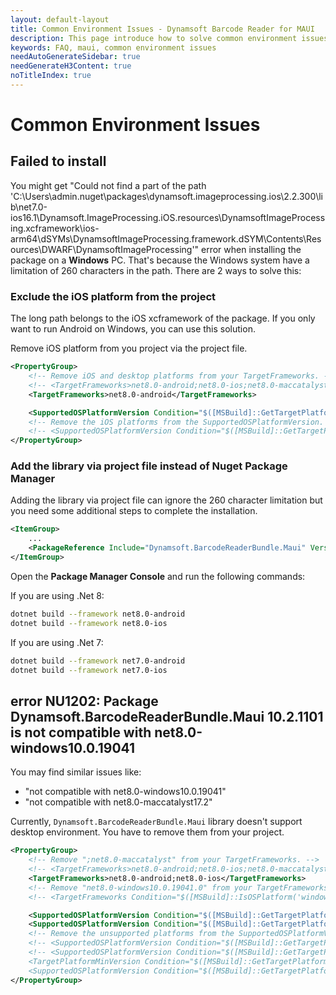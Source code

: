 ```yaml
---
layout: default-layout
title: Common Environment Issues - Dynamsoft Barcode Reader for MAUI
description: This page introduce how to solve common environment issues when using Dynamsoft Barcode Reader MAUI SDK.
keywords: FAQ, maui, common environment issues
needAutoGenerateSidebar: true
needGenerateH3Content: true
noTitleIndex: true
---
```


# Common Environment Issues

## Failed to install

You might get "Could not find a part of the path 'C:\Users\admin\.nuget\packages\dynamsoft.imageprocessing.ios\2.2.300\lib\net7.0-ios16.1\Dynamsoft.ImageProcessing.iOS.resources\DynamsoftImageProcessing.xcframework\ios-arm64\dSYMs\DynamsoftImageProcessing.framework.dSYM\Contents\Resources\DWARF\DynamsoftImageProcessing'" error when installing the package on a **Windows** PC. That's because the Windows system have a limitation of 260 characters in the path. There are 2 ways to solve this:

### Exclude the iOS platform from the project

The long path belongs to the iOS xcframework of the package. If you only want to run Android on Windows, you can use this solution.

Remove iOS platform from you project via the project file.

```xml
<PropertyGroup>
    <!-- Remove iOS and desktop platforms from your TargetFrameworks. -->
    <!-- <TargetFrameworks>net8.0-android;net8.0-ios;net8.0-maccatalyst</TargetFrameworks> -->
    <TargetFrameworks>net8.0-android</TargetFrameworks>

    <SupportedOSPlatformVersion Condition="$([MSBuild]::GetTargetPlatformIdentifier('$(TargetFramework)')) == 'android'">21.0</SupportedOSPlatformVersion>
    <!-- Remove the iOS platforms from the SupportedOSPlatformVersion. -->
    <!-- <SupportedOSPlatformVersion Condition="$([MSBuild]::GetTargetPlatformIdentifier('$(TargetFramework)')) == 'ios'">11.0</SupportedOSPlatformVersion> -->
</PropertyGroup>
```

### Add the library via project file instead of **Nuget Package Manager**

Adding the library via project file can ignore the 260 character limitation but you need some additional steps to complete the installation.

```xml
<ItemGroup>
    ...
    <PackageReference Include="Dynamsoft.BarcodeReaderBundle.Maui" Version="10.2.1101" />
</ItemGroup>
```

Open the **Package Manager Console** and run the following commands:

If you are using .Net 8:

```bash
dotnet build --framework net8.0-android
dotnet build --framework net8.0-ios
```

If you are using .Net 7:

```bash
dotnet build --framework net7.0-android
dotnet build --framework net7.0-ios
```

## error NU1202: Package Dynamsoft.BarcodeReaderBundle.Maui 10.2.1101 is not compatible with net8.0-windows10.0.19041

You may find similar issues like:

- "not compatible with net8.0-windows10.0.19041"
- "not compatible with net8.0-maccatalyst17.2"

Currently, `Dynamsoft.BarcodeReaderBundle.Maui` library doesn't support desktop environment. You have to remove them from your project.

```xml
<PropertyGroup>
    <!-- Remove ";net8.0-maccatalyst" from your TargetFrameworks. -->
    <!-- <TargetFrameworks>net8.0-android;net8.0-ios;net8.0-maccatalyst</TargetFrameworks> -->
    <TargetFrameworks>net8.0-android;net8.0-ios</TargetFrameworks>
    <!-- Remove "net8.0-windows10.0.19041.0" from your TargetFrameworks. -->
    <!-- <TargetFrameworks Condition="$([MSBuild]::IsOSPlatform('windows'))">$(TargetFrameworks);net8.0-windows10.0.19041.0</TargetFrameworks> -->

    <SupportedOSPlatformVersion Condition="$([MSBuild]::GetTargetPlatformIdentifier('$(TargetFramework)')) == 'ios'">11.0</SupportedOSPlatformVersion>
    <SupportedOSPlatformVersion Condition="$([MSBuild]::GetTargetPlatformIdentifier('$(TargetFramework)')) == 'android'">21.0</SupportedOSPlatformVersion>
    <!-- Remove the unsupported platforms from the SupportedOSPlatformVersion. -->
    <!-- <SupportedOSPlatformVersion Condition="$([MSBuild]::GetTargetPlatformIdentifier('$(TargetFramework)')) == 'maccatalyst'">13.1</SupportedOSPlatformVersion> -->
    <!-- <SupportedOSPlatformVersion Condition="$([MSBuild]::GetTargetPlatformIdentifier('$(TargetFramework)')) == 'windows'">10.0.17763.0</SupportedOSPlatformVersion>
    <TargetPlatformMinVersion Condition="$([MSBuild]::GetTargetPlatformIdentifier('$(TargetFramework)')) == 'windows'">10.0.17763.0</TargetPlatformMinVersion>
    <SupportedOSPlatformVersion Condition="$([MSBuild]::GetTargetPlatformIdentifier('$(TargetFramework)')) == 'tizen'">6.5</SupportedOSPlatformVersion> -->
</PropertyGroup>
```
